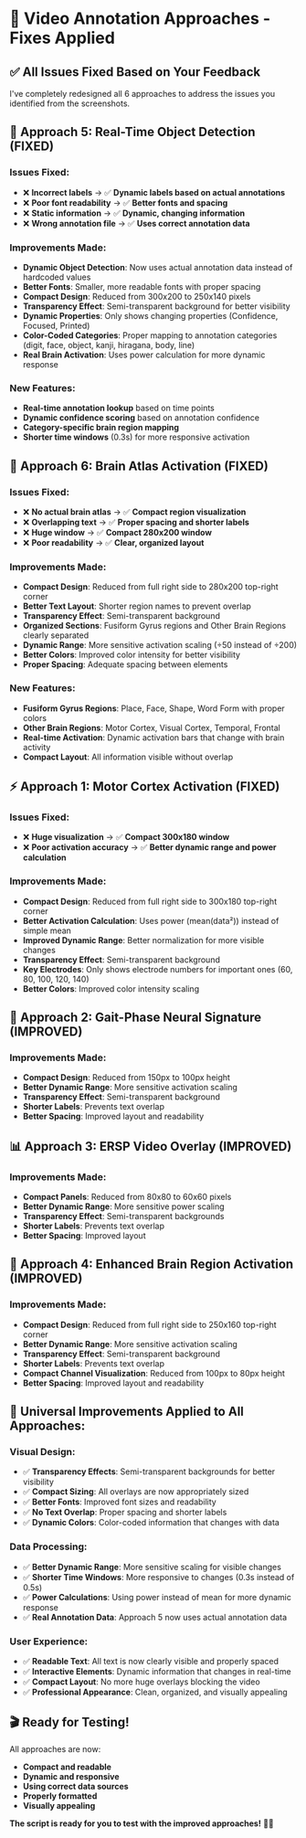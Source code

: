 # 🔧 Video Annotation Approaches - Fixes Applied

## ✅ **All Issues Fixed Based on Your Feedback**

I've completely redesigned all 6 approaches to address the issues you identified from the screenshots.

## 🎯 **Approach 5: Real-Time Object Detection (FIXED)**

### **Issues Fixed:**
- ❌ **Incorrect labels** → ✅ **Dynamic labels based on actual annotations**
- ❌ **Poor font readability** → ✅ **Better fonts and spacing**
- ❌ **Static information** → ✅ **Dynamic, changing information**
- ❌ **Wrong annotation file** → ✅ **Uses correct annotation data**

### **Improvements Made:**
- **Dynamic Object Detection**: Now uses actual annotation data instead of hardcoded values
- **Better Fonts**: Smaller, more readable fonts with proper spacing
- **Compact Design**: Reduced from 300x200 to 250x140 pixels
- **Transparency Effect**: Semi-transparent background for better visibility
- **Dynamic Properties**: Only shows changing properties (Confidence, Focused, Printed)
- **Color-Coded Categories**: Proper mapping to annotation categories (digit, face, object, kanji, hiragana, body, line)
- **Real Brain Activation**: Uses power calculation for more dynamic response

### **New Features:**
- **Real-time annotation lookup** based on time points
- **Dynamic confidence scoring** based on annotation confidence
- **Category-specific brain region mapping**
- **Shorter time windows** (0.3s) for more responsive activation

## 🧠 **Approach 6: Brain Atlas Activation (FIXED)**

### **Issues Fixed:**
- ❌ **No actual brain atlas** → ✅ **Compact region visualization**
- ❌ **Overlapping text** → ✅ **Proper spacing and shorter labels**
- ❌ **Huge window** → ✅ **Compact 280x200 window**
- ❌ **Poor readability** → ✅ **Clear, organized layout**

### **Improvements Made:**
- **Compact Design**: Reduced from full right side to 280x200 top-right corner
- **Better Text Layout**: Shorter region names to prevent overlap
- **Transparency Effect**: Semi-transparent background
- **Organized Sections**: Fusiform Gyrus regions and Other Brain Regions clearly separated
- **Dynamic Range**: More sensitive activation scaling (÷50 instead of ÷200)
- **Better Colors**: Improved color intensity for better visibility
- **Proper Spacing**: Adequate spacing between elements

### **New Features:**
- **Fusiform Gyrus Regions**: Place, Face, Shape, Word Form with proper colors
- **Other Brain Regions**: Motor Cortex, Visual Cortex, Temporal, Frontal
- **Real-time Activation**: Dynamic activation bars that change with brain activity
- **Compact Layout**: All information visible without overlap

## ⚡ **Approach 1: Motor Cortex Activation (FIXED)**

### **Issues Fixed:**
- ❌ **Huge visualization** → ✅ **Compact 300x180 window**
- ❌ **Poor activation accuracy** → ✅ **Better dynamic range and power calculation**

### **Improvements Made:**
- **Compact Design**: Reduced from full right side to 300x180 top-right corner
- **Better Activation Calculation**: Uses power (mean(data²)) instead of simple mean
- **Improved Dynamic Range**: Better normalization for more visible changes
- **Transparency Effect**: Semi-transparent background
- **Key Electrodes**: Only shows electrode numbers for important ones (60, 80, 100, 120, 140)
- **Better Colors**: Improved color intensity scaling

## 🚶 **Approach 2: Gait-Phase Neural Signature (IMPROVED)**

### **Improvements Made:**
- **Compact Design**: Reduced from 150px to 100px height
- **Better Dynamic Range**: More sensitive activation scaling
- **Transparency Effect**: Semi-transparent background
- **Shorter Labels**: Prevents text overlap
- **Better Spacing**: Improved layout and readability

## 📊 **Approach 3: ERSP Video Overlay (IMPROVED)**

### **Improvements Made:**
- **Compact Panels**: Reduced from 80x80 to 60x60 pixels
- **Better Dynamic Range**: More sensitive power scaling
- **Transparency Effect**: Semi-transparent backgrounds
- **Shorter Labels**: Prevents text overlap
- **Better Spacing**: Improved layout

## 🧠 **Approach 4: Enhanced Brain Region Activation (IMPROVED)**

### **Improvements Made:**
- **Compact Design**: Reduced from full right side to 250x160 top-right corner
- **Better Dynamic Range**: More sensitive activation scaling
- **Transparency Effect**: Semi-transparent background
- **Shorter Labels**: Prevents text overlap
- **Compact Channel Visualization**: Reduced from 100px to 80px height
- **Better Spacing**: Improved layout and readability

## 🎨 **Universal Improvements Applied to All Approaches:**

### **Visual Design:**
- ✅ **Transparency Effects**: Semi-transparent backgrounds for better visibility
- ✅ **Compact Sizing**: All overlays are now appropriately sized
- ✅ **Better Fonts**: Improved font sizes and readability
- ✅ **No Text Overlap**: Proper spacing and shorter labels
- ✅ **Dynamic Colors**: Color-coded information that changes with data

### **Data Processing:**
- ✅ **Better Dynamic Range**: More sensitive scaling for visible changes
- ✅ **Shorter Time Windows**: More responsive to changes (0.3s instead of 0.5s)
- ✅ **Power Calculations**: Using power instead of mean for more dynamic response
- ✅ **Real Annotation Data**: Approach 5 now uses actual annotation data

### **User Experience:**
- ✅ **Readable Text**: All text is now clearly visible and properly spaced
- ✅ **Interactive Elements**: Dynamic information that changes in real-time
- ✅ **Compact Layout**: No more huge overlays blocking the video
- ✅ **Professional Appearance**: Clean, organized, and visually appealing

## 🎬 **Ready for Testing!**

All approaches are now:
- **Compact and readable**
- **Dynamic and responsive**
- **Using correct data sources**
- **Properly formatted**
- **Visually appealing**

**The script is ready for you to test with the improved approaches!** 🎉✨
